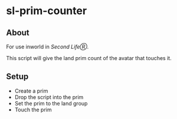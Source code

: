 # sl-prim-counter

## About
For use inworld in *Second LifeⓇ*.

This script will give the land prim count of the avatar that touches it.

## Setup
- Create a prim
- Drop the script into the prim
- Set the prim to the land group
- Touch the prim


